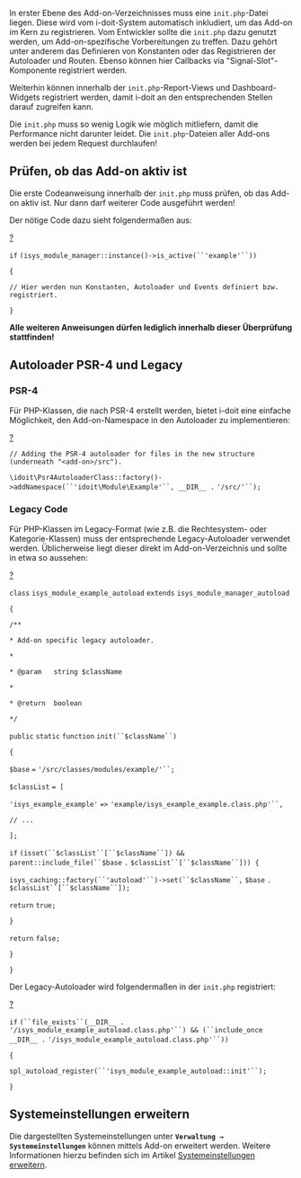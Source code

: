 In erster Ebene des Add-on-Verzeichnisses muss eine `init.php`\-Datei liegen. Diese wird vom i-doit-System automatisch inkludiert, um das Add-on im Kern zu registrieren. Vom Entwickler sollte die `init.php` dazu genutzt werden, um Add-on-spezifische Vorbereitungen zu treffen. Dazu gehört unter anderem das Definieren von Konstanten oder das Registrieren der Autoloader und Routen. Ebenso können hier Callbacks via "Signal-Slot"-Komponente registriert werden.

Weiterhin können innerhalb der `init.php`\-Report-Views und Dashboard-Widgets registriert werden, damit i-doit an den entsprechenden Stellen darauf zugreifen kann.

Die `init.php` muss so wenig Logik wie möglich mitliefern, damit die Performance nicht darunter leidet. Die `init.php`\-Dateien aller Add-ons werden bei jedem Request durchlaufen!

Prüfen, ob das Add-on aktiv ist
-------------------------------

Die erste Codeanweisung innerhalb der `init.php` muss prüfen, ob das Add-on aktiv ist. Nur dann darf weiterer Code ausgeführt werden!

Der nötige Code dazu sieht folgendermaßen aus:

[?](#)

`if` `(isys_module_manager::instance()->is_active(``'example'``))`

`{`

`// Hier werden nun Konstanten, Autoloader und Events definiert bzw. registriert.`

`}`

**Alle weiteren Anweisungen dürfen lediglich innerhalb dieser Überprüfung stattfinden!**

Autoloader PSR-4 und Legacy
---------------------------

### PSR-4

Für PHP-Klassen, die nach PSR-4 erstellt werden, bietet i-doit eine einfache Möglichkeit, den Add-on-Namespace in den Autoloader zu implementieren:

[?](#)

`// Adding the PSR-4 autoloader for files in the new structure (underneath "<add-on>/src").`

`\idoit\Psr4AutoloaderClass::factory()->addNamespace(``'idoit\Module\Example'``, __DIR__ .` `'/src/'``);`

### Legacy Code

Für PHP-Klassen im Legacy-Format (wie z.B. die Rechtesystem- oder Kategorie-Klassen) muss der entsprechende Legacy-Autoloader verwendet werden. Üblicherweise liegt dieser direkt im Add-on-Verzeichnis und sollte in etwa so aussehen:

[?](#)

`class` `isys_module_example_autoload` `extends` `isys_module_manager_autoload`

`{`

`/**`

`* Add-on specific legacy autoloader.`

`*`

`* @param   string $className`

`*`

`* @return  boolean`

`*/`

`public` `static` `function` `init(``$className``)`

`{`

`$base` `=` `'/src/classes/modules/example/'``;`

`$classList` `= [`

`'isys_example_example'` `=>` `'example/isys_example_example.class.php'``,`

`// ...`

`];`

`if` `(isset(``$classList``[``$className``]) && parent::include_file(``$base` `.` `$classList``[``$className``])) {`

`isys_caching::factory(``'autoload'``)->set(``$className``,` `$base` `.` `$classList``[``$className``]);`

`return` `true;`

`}`

`return` `false;`

`}`

`}`

Der Legacy-Autoloader wird folgendermaßen in der `init.php` registriert:

[?](#)

`if` `(``file_exists``(__DIR__ .` `'/isys_module_example_autoload.class.php'``) && (``include_once` `__DIR__ .` `'/isys_module_example_autoload.class.php'``))`

`{`

`spl_autoload_register(``'isys_module_example_autoload::init'``);`

`}`

Systemeinstellungen erweitern
-----------------------------

Die dargestellten Systemeinstellungen unter **`Verwaltung → Systemeinstellungen`** können mittels Add-on erweitert werden. Weitere Informationen hierzu befinden sich im Artikel [Systemeinstellungen erweitern](/display/de/Systemeinstellungen+erweitern).